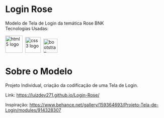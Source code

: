 # Login Rose
Modelo de Tela de Login da temática Rose BNK<br>
Tecnologias Usadas: <br>

<div>
  <img src="https://cdn.jsdelivr.net/gh/devicons/devicon/icons/html5/html5-original.svg" height="55" alt="html5 logo"  />
  <img />
  <img src="https://cdn.jsdelivr.net/gh/devicons/devicon/icons/css3/css3-original.svg" height="50" alt="css3 logo"  />
  <img />
  <img src="https://cdn.jsdelivr.net/gh/devicons/devicon/icons/bootstrap/bootstrap-original.svg" height="45" alt="bootstrap logo"  />
  <img width="12" />
</div>

# Sobre o Modelo
Projeto Individual, criação da codificação de uma Tela de Login.

Link: https://luizdev271.github.io/Login-Rose/

Inspiração: https://www.behance.net/gallery/159364693/Projeto-Tela-de-Login/modules/914328307
